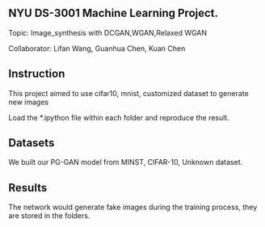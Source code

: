 ## NYU DS-3001 Machine Learning Project.
Topic: Image_synthesis with DCGAN,WGAN,Relaxed WGAN

Collaborator: Lifan Wang, Guanhua Chen, Kuan Chen  

## Instruction
This project aimed to use cifar10, mnist, customized dataset to generate new images

Load the *.ipython file within each folder and reproduce the result. 

## Datasets
We built our PG-GAN model from MINST, CIFAR-10, Unknown dataset.   

## Results
The network would generate fake images during the training process, they are stored in the folders.  
